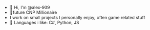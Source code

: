 - 👋 Hi, I’m @alex-909
- 🤑future CNP Millionaire
- I work on small projects I personally enjoy, often game related stuff
- 🤖 Languages i like: C#, Python, JS